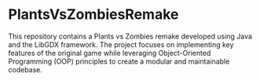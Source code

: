 # PlantsVsZombiesRemake
This repository contains a Plants vs Zombies remake developed using Java and the LibGDX framework. The project focuses on implementing key features of the original game while leveraging Object-Oriented Programming (OOP) principles to create a modular and maintainable codebase.
